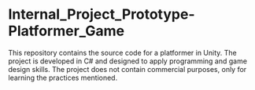 # Internal_Project_Prototype-Platformer_Game
This repository contains the source code for a platformer in Unity. The project is developed in C# and designed to apply programming and game design skills. The project does not contain commercial purposes, only for learning the practices mentioned.
